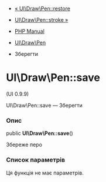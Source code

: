 - [« UI\Draw\Pen::restore](ui-draw-pen.restore.md)
- [UI\Draw\Pen::stroke »](ui-draw-pen.stroke.md)

- [PHP Manual](index.md)
- [UI\Draw\Pen](class.ui-draw-pen.md)
- Зберегти

# UI\Draw\Pen::save

(UI 0.9.9)

UI\Draw\Pen::save — Зберегти

### Опис

public **UI\Draw\Pen::save**()

Збереже перо

### Список параметрів

Ця функція не має параметрів.
